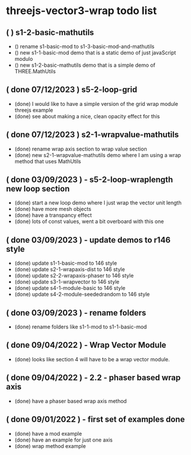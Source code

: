 # threejs-vector3-wrap todo list

<!-- BASIC SECTION -->

## ( ) s1-2-basic-mathutils
* () rename s1-basic-mod to s1-3-basic-mod-and-mathutils
* () new s1-1-basic-mod demo that is a static demo of just javaScript modulo
* () new s1-2-basic-mathutils demo that is a simple demo of THREE.MathUtils

<!-- LOOP  SECTION -->

<!-- WRAP VALUE SECTION -->

<!-- DONE -->

## ( done 07/12/2023 ) s5-2-loop-grid
* (done) I would like to have a simple version of the grid wrap module threejs example
* (done) see about making a nice, clean opacity effect for this

## ( done 07/12/2023  ) s2-1-wrapvalue-mathutils
* (done) rename wrap axis section to wrap value section
* (done) new s2-1-wrapvalue-mathutils demo where I am using a wrap method that uses MathUtils

## ( done 03/09/2023 ) - s5-2-loop-wraplength new loop section
* (done) start a new loop demo where I just wrap the vector unit length
* (done) have more mesh objects
* (done) have a transpancy effect
* (done) lots of const values, went a bit overboard with this one

## ( done 03/09/2023 ) - update demos to r146 style
* (done) update s1-1-basic-mod to 146 style
* (done) update s2-1-wrapaxis-dist to 146 style
* (done) update s2-2-wrapaxis-phaser to 146 style
* (done) update s3-1-wrapvector to 146 style
* (done) update s4-1-module-basic to 146 style
* (done) update s4-2-module-seededrandom to 146 style

## ( done 03/09/2023 ) - rename folders
* (done) rename folders like s1-1-mod to s1-1-basic-mod

## ( done 09/04/2022 ) - Wrap Vector Module
* (done) looks like section 4 will have to be a wrap vector module.

## ( done 09/04/2022 ) - 2.2 - phaser based wrap axis
* (done) have a phaser based wrap axis method

## ( done 09/01/2022 ) - first set of examples done
* (done) have a mod example
* (done) have an example for just one axis
* (done) wrap method example

